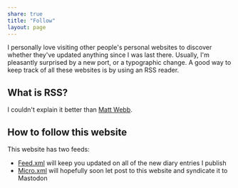 ```yaml
---
share: true
title: "Follow"
layout: page
---
```

I personally love visiting other people's personal websites to discover whether they've updated anything since I was last there. Usually, I'm pleasantly surprised by a new port, or a typographic change. A good way to keep track of all these websites is by using an RSS reader.

## What is RSS?
I couldn't explain it better than [Matt Webb](https://aboutfeeds.com/).

## How to follow this website
This website has two feeds: 
- [Feed.xml](/feed.xml) will keep you updated on all of the new diary entries I publish
- [Micro.xml](/micro.xml) will hopefully soon let post to this website and syndicate it to Mastodon